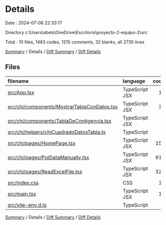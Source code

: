 # Details

Date : 2024-07-06 22:33:17

Directory c:\\Users\\abels\\OneDrive\\Escritorio\\proyecto-2-equipo-2\\src

Total : 10 files,  1483 codes, 1215 comments, 32 blanks, all 2730 lines

[Summary](results.md) / Details / [Diff Summary](diff.md) / [Diff Details](diff-details.md)

## Files
| filename | language | code | comment | blank | total |
| :--- | :--- | ---: | ---: | ---: | ---: |
| [src/App.tsx](/src/App.tsx) | TypeScript JSX | 16 | 0 | 3 | 19 |
| [src/chi/components/MostrarTablaConDatos.tsx](/src/chi/components/MostrarTablaConDatos.tsx) | TypeScript JSX | 33 | 0 | 3 | 36 |
| [src/chi/components/TablaDeContigencia.tsx](/src/chi/components/TablaDeContigencia.tsx) | TypeScript JSX | 6 | 0 | 3 | 9 |
| [src/chi/helpers/chiCuadradoDatosTabla.ts](/src/chi/helpers/chiCuadradoDatosTabla.ts) | TypeScript | 7 | 0 | 0 | 7 |
| [src/chi/pages/HomePage.tsx](/src/chi/pages/HomePage.tsx) | TypeScript JSX | 150 | 0 | 4 | 154 |
| [src/chi/pages/PutDataManually.tsx](/src/chi/pages/PutDataManually.tsx) | TypeScript JSX | 919 | 678 | 11 | 1,608 |
| [src/chi/pages/ReadExcelFile.tsx](/src/chi/pages/ReadExcelFile.tsx) | TypeScript JSX | 325 | 536 | 3 | 864 |
| [src/index.css](/src/index.css) | CSS | 12 | 0 | 2 | 14 |
| [src/main.tsx](/src/main.tsx) | TypeScript JSX | 15 | 0 | 2 | 17 |
| [src/vite-env.d.ts](/src/vite-env.d.ts) | TypeScript | 0 | 1 | 1 | 2 |

[Summary](results.md) / Details / [Diff Summary](diff.md) / [Diff Details](diff-details.md)
